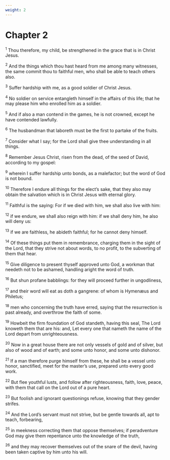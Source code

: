 ```yaml
---
weight: 2
---
```


# Chapter 2

<sup>1</sup> Thou therefore, my child, be strengthened in the grace that is in Christ Jesus. 

<sup>2</sup> And the things which thou hast heard from me among many witnesses, the same commit thou to faithful men, who shall be able to teach others also. 

<sup>3</sup> Suffer hardship with me, as a good soldier of Christ Jesus. 

<sup>4</sup> No soldier on service entangleth himself in the affairs of this life; that he may please him who enrolled him as a soldier. 

<sup>5</sup> And if also a man contend in the games, he is not crowned, except he have contended lawfully. 

<sup>6</sup> The husbandman that laboreth must be the first to partake of the fruits. 

<sup>7</sup> Consider what I say; for the Lord shall give thee understanding in all things. 

<sup>8</sup> Remember Jesus Christ, risen from the dead, of the seed of David, according to my gospel: 

<sup>9</sup> wherein I suffer hardship unto bonds, as a malefactor; but the word of God is not bound. 

<sup>10</sup> Therefore I endure all things for the elect’s sake, that they also may obtain the salvation which is in Christ Jesus with eternal glory. 

<sup>11</sup> Faithful is the saying: For if we died with him, we shall also live with him: 

<sup>12</sup> if we endure, we shall also reign with him: if we shall deny him, he also will deny us: 

<sup>13</sup> if we are faithless, he abideth faithful; for he cannot deny himself. 

<sup>14</sup> Of these things put them in remembrance, charging them in the sight of the Lord, that they strive not about words, to no profit, to the subverting of them that hear. 

<sup>15</sup> Give diligence to present thyself approved unto God, a workman that needeth not to be ashamed, handling aright the word of truth. 

<sup>16</sup> But shun profane babblings: for they will proceed further in ungodliness, 

<sup>17</sup> and their word will eat as doth a gangrene: of whom is Hymenæus and Philetus; 

<sup>18</sup> men who concerning the truth have erred, saying that the resurrection is past already, and overthrow the faith of some. 

<sup>19</sup> Howbeit the firm foundation of God standeth, having this seal, The Lord knoweth them that are his: and, Let every one that nameth the name of the Lord depart from unrighteousness. 

<sup>20</sup> Now in a great house there are not only vessels of gold and of silver, but also of wood and of earth; and some unto honor, and some unto dishonor. 

<sup>21</sup> If a man therefore purge himself from these, he shall be a vessel unto honor, sanctified, meet for the master’s use, prepared unto every good work. 

<sup>22</sup> But flee youthful lusts, and follow after righteousness, faith, love, peace, with them that call on the Lord out of a pure heart. 

<sup>23</sup> But foolish and ignorant questionings refuse, knowing that they gender strifes. 

<sup>24</sup> And the Lord’s servant must not strive, but be gentle towards all, apt to teach, forbearing, 

<sup>25</sup> in meekness correcting them that oppose themselves; if peradventure God may give them repentance unto the knowledge of the truth, 

<sup>26</sup> and they may recover themselves out of the snare of the devil, having been taken captive by him unto his will. 


